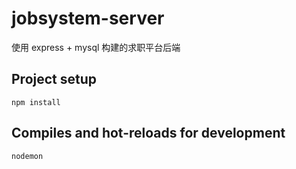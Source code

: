 # jobsystem-server
使用 express + mysql 构建的求职平台后端
## Project setup
```
npm install
```
## Compiles and hot-reloads for development

```
nodemon
```